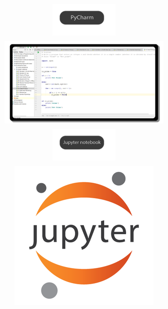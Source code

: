 <p align= "center" >
  <a href="https://github.com/YaniLozanov/Software-University/tree/master/Python/Jupyter%20notebook">
    <img src ="https://github.com/YaniLozanov/Software-University/blob/master/Images/Images/PyCharm.png" height="100" width="200">
  </a>
</p>




<p align= "center" >
  <a href="https://github.com/YaniLozanov/Software-University/tree/master/Python/PyCharm">
    <img src ="https://github.com/YaniLozanov/Software-University/blob/master/Images/Images/Python_Code.png">
  </a>
</p>





<p align= "center" >
  <a href="https://github.com/YaniLozanov/Software-University/tree/master/Python/PyCharm">
    <img src ="https://github.com/YaniLozanov/Software-University/blob/master/Images/Images/Jupyter_notebook.png" height="100" width="200">
  </a>
</p>

<p align= "center" >
  <a href="https://github.com/YaniLozanov/Software-University/tree/master/Python/Jupyter%20notebook">
    <img src ="https://github.com/YaniLozanov/Software-University/blob/master/Images/Images/Jupyter_notebook_image.png">
  </a>
</p>





